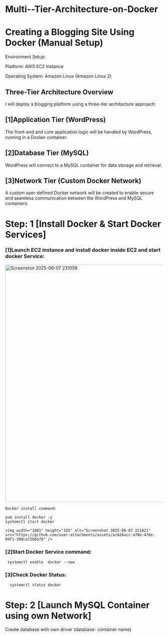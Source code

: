 # Multi--Tier-Architecture-on-Docker
# Creating a Blogging Site Using Docker (Manual Setup)
Environment Setup:

Platform: AWS EC2 Instance

Operating System: Amazon Linux (Amazon Linux 2)

## Three-Tier Architecture Overview
I will deploy a blogging platform using a three-tier architecture approach:

## [1]Application Tier (WordPress)

The front-end and core application logic will be handled by WordPress, running in a Docker container.

## [2]Database Tier (MySQL)

WordPress will connect to a MySQL container for data storage and retrieval.

## [3]Network Tier (Custom Docker Network)

A custom user-defined Docker network will be created to enable secure and seamless communication between the WordPress and MySQL containers.

# Step: 1 [Install Docker & Start Docker Services]
### [1]Launch EC2 instance and install docker inside EC2 and start docker Service:

<img width="1863" height="757" alt="Screenshot 2025-06-07 231058" src="https://github.com/user-attachments/assets/099da233-9182-47ce-a339-b81ce21475ce" />


    Docker install command:

    yum install docker -y 
    systemctl start docker

    <img width="1801" height="325" alt="Screenshot 2025-06-07 221621" src="https://github.com/user-attachments/assets/ac626acc-a78e-476e-99f1-389ca72bbb79" />

### [2]Start Docker Service command:

     systemctl enable  docker --now 
### [3]Check Docker Status:

      systemctl status docker

# Step: 2 [Launch MySQL Container using own Network]
Create database with own driver (database- container name)
   

